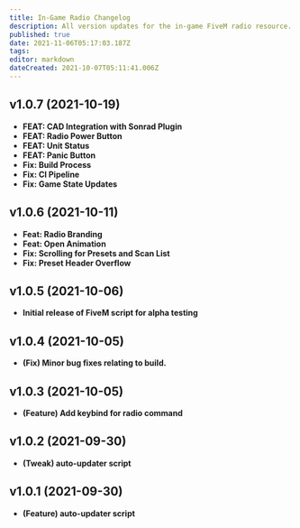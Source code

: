 ```yaml
---
title: In-Game Radio Changelog
description: All version updates for the in-game FiveM radio resource.
published: true
date: 2021-11-06T05:17:03.187Z
tags: 
editor: markdown
dateCreated: 2021-10-07T05:11:41.006Z
---
```


## v1.0.7 (2021-10-19)
- **FEAT: CAD Integration with Sonrad Plugin**
- **FEAT: Radio Power Button**
- **FEAT: Unit Status**
- **FEAT: Panic Button**
- **Fix: Build Process**
- **Fix: CI Pipeline**
- **Fix: Game State Updates** 

## v1.0.6 (2021-10-11)
- **Feat: Radio Branding**
- **Feat: Open Animation**
- **Fix: Scrolling for Presets and Scan List**
- **Fix: Preset Header Overflow**

## v1.0.5 (2021-10-06)
- **Initial release of FiveM script for alpha testing**

## v1.0.4 (2021-10-05)
- **(Fix) Minor bug fixes relating to build.**

## v1.0.3 (2021-10-05)
- **(Feature) Add keybind for radio command**

## v1.0.2 (2021-09-30)
- **(Tweak) auto-updater script**

## v1.0.1 (2021-09-30)
- **(Feature) auto-updater script**